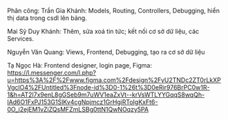 Phân công:
Trần Gia Khánh: Models, Routing, Controllers, Debugging, hiển thị data trong csdl lên bảng.

Mai Sỹ Duy Khánh: Thêm, sửa xoá tin tức; kết nối cơ sở dữ liệu, các Services.

Nguyễn Văn Quang: Views, Frontend, Debugging, tạo ra cơ sở dữ liệu

Tạ Ngọc Hà: Frontend designer, login page, Figma: https://l.messenger.com/l.php?u=https%3A%2F%2Fwww.figma.com%2Fdesign%2FyU2TNDc2ZT0rLkXPVgclO4%2FUntitled%3Fnode-id%3D0-1%26t%3D0eRir976BrPC0w1R-1&h=AT2l7x9enL8gGSeb9m7uWV1eaZxVt--krVsWTLYYGqqS8wqQh-lAd6O1FxPJ153G1SlKv4cgNpjmcz1GrHgiRToIgKxFt6-0O_i2ejEM1vZiZQsMFZmLSBg0ttN1QwNOqzy5PA
